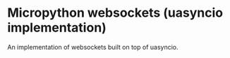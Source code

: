 # Micropython websockets (uasyncio implementation)

An implementation of websockets built on top of uasyncio.
